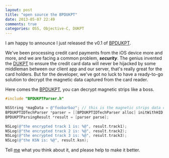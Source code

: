 ```yaml
---
layout: post
title: "open source the BPDUKPT"
date: 2013-05-07 22:49
comments: true
categories: OSS, Objective-C, DUKPT
---
```


I am happy to announce I just released the v0.1 of [BPDUKPT](https://github.com/leomayleomay/BPDUKPT).

We've been processing credit card payments from the iOS device more and more, and we are facing a common problem, ___security___. The genius invented the [DUKPT](http://en.wikipedia.org/wiki/Derived_unique_key_per_transaction) to ensure the credit card data will never be hijacked by some middleman between our client app and our server, that's really great for the card holders. But for the developer, we've got no luck to have a ready-to-go solution to decrypt the magnetic data captured from the card reader.

Here comes the [BPDUKPT](https://github.com/leomayleomay/BPDUKPT), you can decrypt magnetic strips like a boss.


```objective-c
#include "BPDUKPTParser.h"

NSString *magData = @"foobarbaz"; // this is the magnetic strips data captured from the card reader
BPDUKPTIDTechParser *parser = [[BPDUKPTIDTechParser alloc] initWithHID:magData];
BPDUKPTParsingResult *result = [parser parse];

NSLog(@"the encrypted track 1 is: %@", result.track1);
NSLog(@"the encrypted track 2 is: %@", result.track2);
NSLog(@"the encrypted track 3 is: %@", result.track3);
NSLog(@"the KSN is: %@", result.ksn);
```

Tell [me](mailto:leomayleomay@gmail.com) what you think about it, and please help to make it better.



